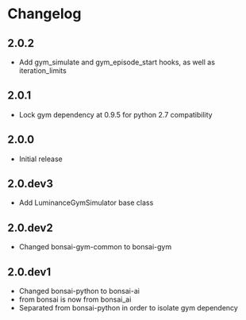 # Changelog

## 2.0.2
- Add gym_simulate and gym_episode_start hooks, as well as iteration_limits

## 2.0.1
- Lock gym dependency at 0.9.5 for python 2.7 compatibility

## 2.0.0
- Initial release

## 2.0.dev3
- Add LuminanceGymSimulator base class

## 2.0.dev2
- Changed bonsai-gym-common to bonsai-gym

## 2.0.dev1
- Changed bonsai-python to bonsai-ai
- from bonsai is now from bonsai_ai
- Separated from bonsai-python in order to isolate gym dependency
